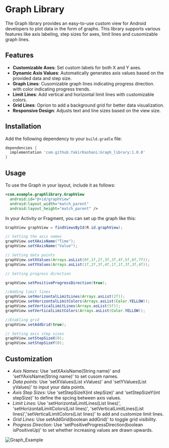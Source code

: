 # Graph Library

The Graph library provides an easy-to-use custom view for Android developers to plot data in the form of graphs. This library supports various features like axis labeling, step sizes for axes, limit lines and cusomizable graph lines.

## Features

- **Customizable Axes**: Set custom labels for both X and Y axes.
- **Dynamic Axis Values**: Automatically generates axis values based on the provided data and step size.
- **Graph Lines**: Cusomizable graph lines indicating progress direction. with color indicating progress trends.
- **Limit Lines**: Add vertical and horizontal limit lines with customizable colors.
- **Grid Lines**: Oprion to add a background grid for better data visualization.
- **Responsive Design**: Adjusts text and line sizes based on the view size.

## Installation

Add the following dependency to your `build.gradle` file:

```groovy
dependencies {
  implementation 'com.github.YakirKashani:Graph_library:1.0.0'
}
```

## Usage

To use the Graph in your layout, include it as follows:

```xml
<com.example.graphlibrary.GraphView
  android:id="@+id/graphView"
  android:layout_width="match_parent"
  android:layout_height="match_parent" />
```

In your Activity or Fragment, you can set up the graph like this:

```Java
GraphView graphView = findViewsById(R.id.graphView);

// Setting the axis names
graphView.setXAxisName("Time");
graphView.setYAxisName("Value");

// Setting data points
graphView.setXValues(Arrays.asList(0f,1f,2f,3f,3f,4f,5f,6f,7f));
graphView.setYValues(Arrays.asList(1f,2f,3f,4f,1f,1f,3f,3f,4f));

// Setting progress direction

graphView.setPositiveProgressDirection(true);

//Adding limit lines
graphView.setHorizontalLimitLines(Arrays.asList(2f));
graphView.setHorizontalLimitColors(Arrays.asList(Color.YELLOW));
graphView.setVerticalLimitLines(Arrays.asList(5f));
graphView.setVerticalLimitColors(Arrays.asList(Color.YELLOW));

//Enabling grid
graphView.setAddGrid(true);

// Setting axis step sizes
graphView.setStepSizeX(0);
graphView.setStepSizeY(0);
```

## Customization

- *Axis Names*: Use 'setXAxisName(String name)' and 'setYAxisName(String name)' to set cusom names.
- *Data points*: Use 'setXValues(List<Float> xValues)' and 'setYValues(List<Float> yValues)' to input your data points.
- *Axis Step Sizes*: Use 'setStepSizeX(int stepSize)' and 'setStepSizeY(int stepSize)' to define the spcing between axis values.
- *Limit Lines*: Use 'setHorizontalLimitLines(List<Float> lines)', 'setHorizontalLimitColors(List<Float> lines)', 'setVerticalLimitLines(List<Float> lines)','setVerticalLimitColors(List<Float> lines)' to add and customize limit lines.
- *Grid Lines*: Use setAddGrid(boolean addGrid)' to toggle grid visibility.
- *Progress Direction*: Use 'setPositiveProgressDirection(boolean isPositiveUp)' to set whether increasing values are drawn upwards.

![Graph_Example](https://github.com/user-attachments/assets/f482084f-6200-42af-a164-eabd82c1e249)
